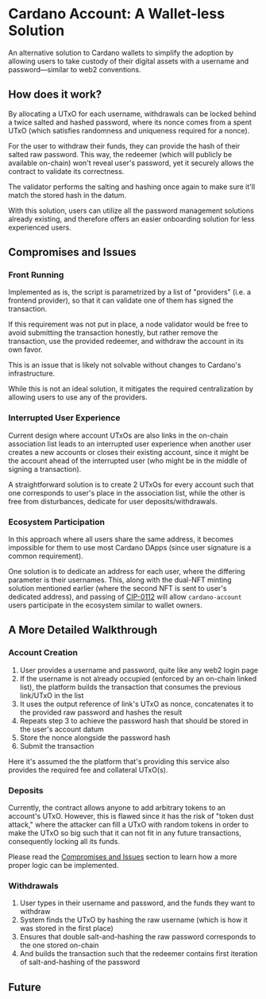 # Cardano Account: A Wallet-less Solution

An alternative solution to Cardano wallets to simplify the adoption by allowing
users to take custody of their digital assets with a username and
password—similar to web2 conventions.

## How does it work?

By allocating a UTxO for each username, withdrawals can be locked behind a
twice salted and hashed password, where its nonce comes from a spent UTxO (which
satisfies randomness and uniqueness required for a nonce).

For the user to withdraw their funds, they can provide the hash of their salted
raw password. This way, the redeemer (which will publicly be available on-chain)
won't reveal user's password, yet it securely allows the contract to validate
its correctness.

The validator performs the salting and hashing once again to make sure it'll
match the stored hash in the datum.

With this solution, users can utilize all the password management solutions
already existing, and therefore offers an easier onboarding solution for less
experienced users.

## Compromises and Issues

### Front Running

Implemented as is, the script is parametrized by a list of "providers" (i.e. a
frontend provider), so that it can validate one of them has signed the
transaction.

If this requirement was not put in place, a node validator would be free to
avoid submitting the transaction honestly, but rather remove the transaction,
use the provided redeemer, and withdraw the account in its own favor.

This is an issue that is likely not solvable without changes to Cardano's
infrastructure.

While this is not an ideal solution, it mitigates the required centralization by
allowing users to use any of the providers.

### Interrupted User Experience

Current design where account UTxOs are also links in the on-chain association
list leads to an interrupted user experience when another user creates a new
accounts or closes their existing account, since it might be the account ahead
of the interrupted user (who might be in the middle of signing a transaction).

A straightforward solution is to create 2 UTxOs for every account such that one
corresponds to user's place in the association list, while the other is free
from disturbances, dedicate for user deposits/withdrawals.

### Ecosystem Participation

In this approach where all users share the same address, it becomes impossible
for them to use most Cardano DApps (since user signature is a common
requirement).

One solution is to dedicate an address for each user, where the differing
parameter is their usernames. This, along with the dual-NFT minting solution
mentioned earlier (where the second NFT is sent to user's dedicated address),
and passing of [CIP-0112]() will allow `cardano-account` users participate in
the ecosystem similar to wallet owners.

## A More Detailed Walkthrough

### Account Creation

1. User provides a username and password, quite like any web2 login page
2. If the username is not already occupied (enforced by an on-chain linked
   list), the platform builds the transaction that consumes the previous
   link/UTxO in the list
3. It uses the output reference of link's UTxO as nonce, concatenates it to the
   provided raw password and hashes the result
4. Repeats step 3 to achieve the password hash that should be stored in the
   user's account datum
5. Store the nonce alongside the password hash
6. Submit the transaction

Here it's assumed the the platform that's providing this service also provides
the required fee and collateral UTxO(s).

### Deposits

Currently, the contract allows anyone to add arbitrary tokens to an account's
UTxO. However, this is flawed since it has the risk of "token dust attack,"
where the attacker can fill a UTxO with random tokens in order to make the UTxO
so big such that it can not fit in any future transactions, consequently locking
all its funds.

Please read the [Compromises and Issues](#compromises-and-issues) section to
learn how a more proper logic can be implemented.

### Withdrawals

1. User types in their username and password, and the funds they want to
   withdraw
2. System finds the UTxO by hashing the raw username (which is how it was stored
   in the first place)
3. Ensures that double salt-and-hashing the raw password corresponds to the one
   stored on-chain
4. And builds the transaction such that the redeemer contains first iteration of
   salt-and-hashing of the password

## Future
